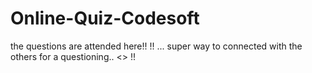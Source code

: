 # Online-Quiz-Codesoft
the questions are attended here!!
!!
...
super way to connected with the others for a questioning..
<<gaining the proper knowledge>>
!!
